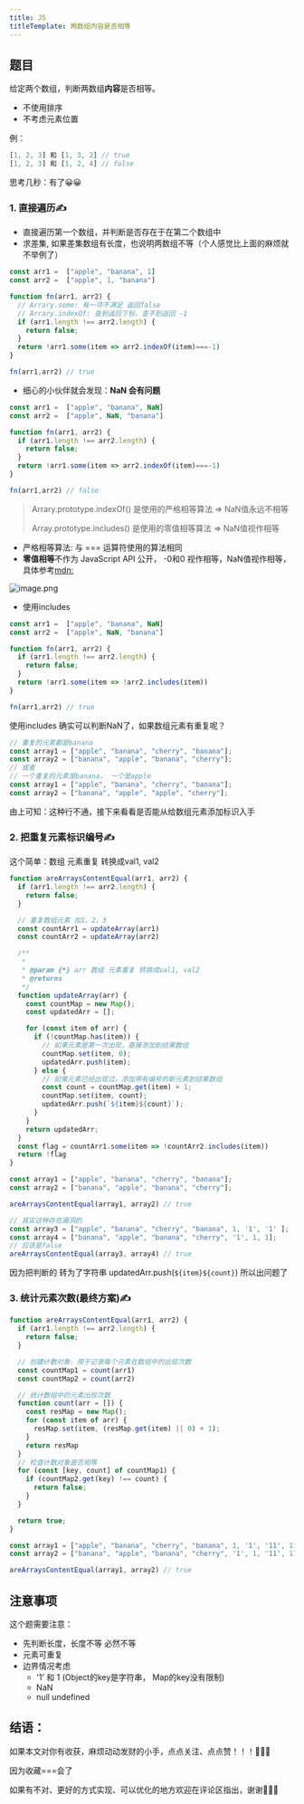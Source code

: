```yaml
---
title: JS
titleTemplate: 两数组内容是否相等
---
```


## 题目
给定两个数组，判断两数组**内容**是否相等。
* 不使用排序
* 不考虑元素位置

例：
```js
[1, 2, 3] 和 [1, 3, 2] // true
[1, 2, 3] 和 [1, 2, 4] // false

```
思考几秒：有了😀😀
### 1. 直接遍历✍
* 直接遍历第一个数组，并判断是否存在于在第二个数组中
* 求差集, 如果差集数组有长度，也说明两数组不等（个人感觉比上面的麻烦就不举例了）
```js
const arr1 =  ["apple", "banana", 1]
const arr2 =  ["apple", 1, "banana"]

function fn(arr1, arr2) {
  // Arrary.some: 有一项不满足 返回false
  // Arrary.indexOf: 查到返回下标，查不到返回 -1
  if (arr1.length !== arr2.length) {
    return false;
  }
  return !arr1.some(item => arr2.indexOf(item)===-1)
}

fn(arr1,arr2) // true
```
* 细心的小伙伴就会发现：**NaN 会有问题**
```js
const arr1 =  ["apple", "banana", NaN]
const arr2 =  ["apple", NaN, "banana"]

function fn(arr1, arr2) {
  if (arr1.length !== arr2.length) {
    return false;
  }
  return !arr1.some(item => arr2.indexOf(item)===-1)
}

fn(arr1,arr2) // false
```
> Arrary.prototype.indexOf() 是使用的严格相等算法 => NaN值永远不相等
>
> Array.prototype.includes() 是使用的零值相等算法 => NaN值视作相等
* 严格相等算法: 与 === 运算符使用的算法相同
* **零值相等**不作为 JavaScript API 公开， -0和0 视作相等，NaN值视作相等，具体参考[mdn:](https://developer.mozilla.org/zh-CN/docs/Web/JavaScript/Equality_comparisons_and_sameness#%E9%9B%B6%E5%80%BC%E7%9B%B8%E7%AD%89) 

![image.png](https://p9-juejin.byteimg.com/tos-cn-i-k3u1fbpfcp/591f547122a0444594403e609f10762f~tplv-k3u1fbpfcp-jj-mark:0:0:0:0:q75.image#?w=617&h=225&s=9810&e=png&b=ffffff)


* 使用includes

```js
const arr1 =  ["apple", "banana", NaN]
const arr2 =  ["apple", NaN, "banana"]

function fn(arr1, arr2) {
  if (arr1.length !== arr2.length) {
    return false;
  }
  return !arr1.some(item => !arr2.includes(item))
}

fn(arr1,arr2) // true
```
使用includes 确实可以判断NaN了，如果数组元素有重复呢？

```js
// 重复的元素都是banana
const array1 = ["apple", "banana", "cherry", "banana"];
const array2 = ["banana", "apple", "banana", "cherry"];
// 或者
// 一个重复的元素是banana， 一个是apple
const array1 = ["apple", "banana", "cherry", "banana"];
const array2 = ["banana", "apple", "apple", "cherry"];

```
由上可知：这种行不通，接下来看看是否能从给数组元素添加标识入手
### 2. 把重复元素标识编号✍
这个简单：数组 元素重复 转换成val1, val2
```js
function areArraysContentEqual(arr1, arr2) {
  if (arr1.length !== arr2.length) {
    return false;
  }

  // 重复数组元素 加1、2、3
  const countArr1 = updateArray(arr1)
  const countArr2 = updateArray(arr2)

  /**
   * 
   * @param {*} arr 数组 元素重复 转换成val1, val2
   * @returns 
   */
  function updateArray(arr) {
    const countMap = new Map();
    const updatedArr = [];

    for (const item of arr) {
      if (!countMap.has(item)) {
        // 如果元素是第一次出现，直接添加到结果数组
        countMap.set(item, 0);
        updatedArr.push(item);
      } else {
        // 如果元素已经出现过，添加带有编号的新元素到结果数组
        const count = countMap.get(item) + 1;
        countMap.set(item, count);
        updatedArr.push(`${item}${count}`);
      }
    }
    return updatedArr;
  }
  const flag = countArr1.some(item => !countArr2.includes(item))
  return !flag
}

const array1 = ["apple", "banana", "cherry", "banana"];
const array2 = ["banana", "apple", "banana", "cherry"];

areArraysContentEqual(array1, array2) // true

// 其实这种存在漏洞的
const array3 = ["apple", "banana", "cherry", "banana", 1, '1', '1' ];
const array4 = ["banana", "apple", "banana", "cherry", '1', 1, 1];
// 应该是false
areArraysContentEqual(array3, array4) // true
```
因为把判断的 转为了字符串 updatedArr.push(`${item}${count}`) 所以出问题了

### 3. 统计元素次数(最终方案)✍
```js
function areArraysContentEqual(arr1, arr2) {
  if (arr1.length !== arr2.length) {
    return false;
  }

  // 创建计数对象，用于记录每个元素在数组中的出现次数
  const countMap1 = count(arr1)
  const countMap2 = count(arr2)

  // 统计数组中的元素出现次数
  function count(arr = []) {
    const resMap = new Map();
    for (const item of arr) {
      resMap.set(item, (resMap.get(item) || 0) + 1);
    }
    return resMap
  }
  // 检查计数对象是否相等
  for (const [key, count] of countMap1) {
    if (countMap2.get(key) !== count) {
      return false;
    }
  }

  return true;
}

const array1 = ["apple", "banana", "cherry", "banana", 1, '1', '11', 11];
const array2 = ["banana", "apple", "banana", "cherry", '1', 1, '11', 11];

areArraysContentEqual(array1, array2) // true

```
## 注意事项
这个题需要注意：
* 先判断长度，长度不等 必然不等
* 元素可重复
* 边界情况考虑
    - '1' 和 1 (Object的key是字符串， Map的key没有限制)
    - NaN 
    - null undefined

## 结语：
如果本文对你有收获，麻烦动动发财的小手，点点关注、点点赞！！！👻👻👻

因为收藏===会了

如果有不对、更好的方式实现、可以优化的地方欢迎在评论区指出，谢谢👾👾👾

